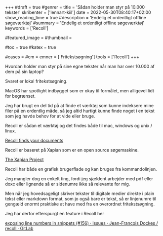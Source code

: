+++
#draft = true
#genrer =
title = 'Sådan holder man styr på 10.000 tekster'
skribenter = ['lennart-kiil']
date = 2022-05-30T08:40:17+02:00
show_reading_time = true
#description = 'Endelig et ordentligt offline søgeværktøj'
#summary = 'Endelig et ordentligt offline søgeværktøj'
keywords = ['Recoll']

#featured_image =
#thumbnail =

#toc = true
#katex = true

#cases =
#cm =
emner = ['Fritekstsøgning']
tools = ['Recoll']
+++

Hvordan holder man styr på sine egne tekster når man har over 10.000 af dem på sin laptop?

Svaret er lokal fritekstsøgning.

MacOS har spotlight indbygget som er okay til formålet, men alligevel lidt for begrænset.

Jeg har brugt en del tid på at finde et værktøj som kunne indeksere mine filer på en ordentlig måde, så jeg altid hurtigt kunne finde noget i en tekst som jeg havde behov for at vide eller bruge.

Recoll er sådan et værktøj og det findes både til mac, windows og unix / linux.

[Recoll finds your documents](https://www.lesbonscomptes.com/recoll/)

Recoll er baseret på Xapian som er en open source søgemaskine.

[The Xapian Project](https://xapian.org/)


Recoll har både en grafisk brugerflade og kan bruges fra kommandolinjen.

Jeg mangler dog en enkelt ting, fordi jeg sjældent arbejder med pdf eller doxc eller lignende så er sidenumre ikke så relevante for mig.

Men når jeg hovedsageligt skriver tekster til digitale medier direkte i plain tekst eller markdown format, som jo også bare er tekst, så er linjenumre til gengæld enormt praktiske at have med fra en overordnet fritekstsøgning.

Jeg har derfor efterspurgt en feature i Recoll her

[exposing line numbers in snippets (#156) · Issues · Jean-Francois Dockes / recoll · GitLab](https://framagit.org/medoc92/recoll/-/issues/156)
